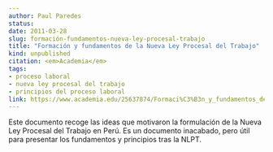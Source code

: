 ```yaml
---
author: Paul Paredes
status: 
date: 2011-03-28
slug: formación-fundamentos-nueva-ley-procesal-trabajo
title: "Formación y fundamentos de la Nueva Ley Procesal del Trabajo"
kind: unpublished
citation: <em>Academia</em>
tags:
- proceso laboral
- nueva ley procesal del trabajo
- principios del proceso laboral
link: https://www.academia.edu/25637874/Formaci%C3%B3n_y_fundamentos_de_la_Nueva_Ley_Procesal_del_Trabajo_Per%C3%BA_
---
```


Este documento recoge las ideas que motivaron la formulación de la Nueva Ley Procesal del Trabajo en Perú. Es un documento inacabado, pero útil para presentar los fundamentos y principios tras la NLPT. 
